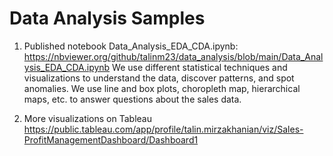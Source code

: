 # Data Analysis Samples


1. Published notebook Data_Analysis_EDA_CDA.ipynb:
https://nbviewer.org/github/talinm23/data_analysis/blob/main/Data_Analysis_EDA_CDA.ipynb
We use different statistical techniques and visualizations to understand the data, discover patterns, and spot anomalies. We use line and box plots, choropleth map, hierarchical maps, etc. to answer questions about the sales data.


2. More visualizations on Tableau
https://public.tableau.com/app/profile/talin.mirzakhanian/viz/Sales-ProfitManagementDashboard/Dashboard1
